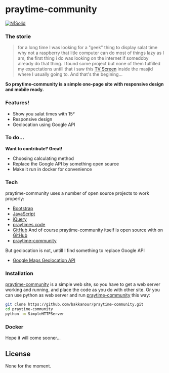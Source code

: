 # praytime-community

[![N|Solid](https://upload.wikimedia.org/wikipedia/commons/a/a9/BISMILLAH.JPG)](https://nodesource.com/products/nsolid)

### The storie
> for a long time I was looking for a "geek" thing to display salat time
> why not a raspberry that litle computer can do most of things
> lazy as I am, the first thing i do was looking on the internet if somedoby
> already do that thing. I found some project but none of them fulfilled my
> expectations untill that i saw this [TV Screen] inside the masjid where
> I usually going to.
> And that's the begining...

__So praytime-community is a simple one-page site with responsive design and mobile ready.__

### Features!
  - Show you salat times with 15°
  - Responsive design
  - Geolocation using Google API

### To do...
__Want to contribute? Great!__
- Choosing calculating method
- Replace the Google API by something open source
- Make it run in docker for convenience

### Tech
praytime-community uses a number of open source projects to work properly:

* [Bootstrap]
* [JavaScript]
* [jQuery]
* [praytimes code]
* [GitHub]
And of course praytime-community itself is open source with on [GitHub]
* [praytime-community]

But geolocation is not, untill I find something to replace Google API
* [Google Maps Geolocation API]

### Installation
[praytime-community] is a simple web site, so you have to get a web server working and running, and place the code as you do with other site.
Or you can use python as web server and run [praytime-community] this way:
```sh
git clone https://github.com/bakkanour/praytime-community.git
cd praytime-community
python -m SimpleHTTPServer
```

### Docker
Hope it will come sooner...

License
----
None for the moment.

[//]: # (These are reference links used in the body of this note and get stripped out when the markdown processor does its job. There is no need to format nicely because it shouldn't be seen. Thanks SO - http://stackoverflow.com/questions/4823468/store-comments-in-markdown-syntax)

   [Bootstrap]: <http://getbootstrap.com/>
   [jQuery]: <http://jquery.com>
   [JavaScript]: <https://www.w3schools.com/js/>
   [Google Maps Geolocation API]: <https://developers.google.com/maps/documentation/geolocation/intro>
   [TV Screen]: <http://horaires.mosquee-gennevilliers.com/>
   [GitHub]: <https://github.com>
   [praytime-community]: <https://github.com/bakkanour/praytime-community>
   [praytimes code]: <http://praytimes.org/>
